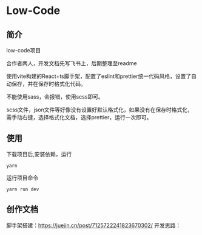 # Low-Code

## 简介
low-code项目

合作者两人，开发文档先写飞书上，后期整理至readme

使用vite构建的React+ts脚手架，配置了eslint和prettier统一代码风格，设置了自动保存，并在保存时格式化代码。

不能使用sass，会报错，使用scss即可。


scss文件，json文件等好像没有设置好默认格式化，如果没有在保存时格式化，需手动右键，选择格式化文档，选择prettier，运行一次即可。


## 使用

下载项目后,安装依赖，运行

`yarn`

运行项目命令

`yarn run dev`

## 创作文档

脚手架搭建：https://juejin.cn/post/7125722241823670302/
开发思路：


